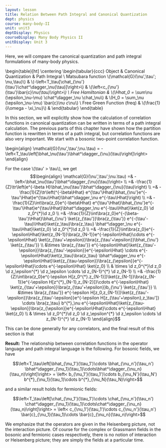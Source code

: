 ```yaml
---
layout: lesson
title: Relation Between Path Integral and Canonical Quantization
dept: physics
course: many-body-II
unit: unit3
deptDisplay: Physics
courseDisplay: Many Body Physics II
unitDisplay: Unit 3
---
```

Here, we will compare the canonical quantization and path integral formulations of many-body physics. 

\begin{table}[ht]
\centering
\begin{tabular}{ccc}
Object & Canonical Quantization & Path Integral \\
Matsubara function \\(\mathcal{G}(\nu',\tau'; \nu,\tau)\\) & \\(-\left<T_\tau[\chat_{\nu'}(\tau')\chat^\dagger_\nu(\tau)]\right>\\) & \\(\left<c_{\nu'}(\tau')\bar{c}_\nu(\tau)\right>\\) \\
Free Hamiltonian & \\(\Hhat_0 = \sum_\nu (\epsilon_\nu-\mu) \chat^\dagger_\nu \chat_\nu\\) & \\(H_0 = \sum_\nu (\epsilon_\nu-\mu) \bar{c}_\nu c_\nu\\) \\
Free Green Function (freq) & \\(\frac{1}{i\omega - \xi_\nu}\\) &
\end{tabular}
\end{table}

In this section, we will explicitly show how the calculation of correlation functions in canonical quantization can be written in terms of a path integral calculation. The previous parts of this chapter have shown how the partition function is rewritten in terms of a path integral, but correlation functions are also very important. We start with a bosonic two-point correlation function. 

$$$$\begin{align}
\mathcal{G}(\nu',\tau';\nu.\tau) = -\left<T_\tau\left[\bhat_\nu(\tau')\bhat^\dagger_{\nu}(\tau)\right]\right>
\end{align}$$$$

For the case \\(\tau' > \tau\\), we get 
$$\begin{align}
\mathcal{G}(\nu',\tau';\nu.\tau) =& -\left<\bhat_\nu(\tau')\bhat^\dagger_{\nu}(\tau)\right> \\
=& -\frac{1}{Z}\tr\left(e^{-\beta H}\bhat_\nu(\tau')\bhat^\dagger_{\nu}(\tau)\right) \\
=& -\frac{1}{Z}\tr\left(^{-\beta\Hhat} e^{\tau'\Hhat}\bhat_{\nu'}e^{-\tau'\Hhat}e^{\tau\Hhat}\bhat^\dagger_\nu e^{-\tau\Hhat}\right) \\
=& -\frac{1}{Z}\int\bra{z_0}e^{-\beta\Hhat} e^{\tau'\Hhat}\bhat_{\nu'}e^{-\tau'\Hhat}e^{\tau\Hhat}\bhat^\dagger_\nu e^{-\tau\Hhat}\ket{z_0} \d z_0^{*}\d z_0 \\
=& -\frac{1}{Z}\int\bra{z_0}e^{-(\beta-\tau')\Hhat}\bhat_{\nu'} \ket{z_{\tau'}}\bra{z_{\tau'}} e^{-(\tau'-\tau)\Hhat}\ket{z_\tau}\bra{z_\tau} \bhat^\dagger_\nu e^{-\tau\Hhat}\ket{z_0} \d z_0^{*}\d z_0 \\
=& -\frac{1}{Z}\int\bra{z_0}e^{-\epsilon\Hhat}\ket{z_{N-1}}\bra{z_{N-1}}e^{-\epsilon\Hhat}\cdots e^{-\epsilon\Hhat} \ket{z_{\tau'+\epsilon}}\bra{z_{\tau'+\epsilon}}\bhat_{\nu'} \ket{z_{\tau'}} \\
&\times \bra{z_{\tau'}} e^{-\epsilon\Hhat}\ket{z_{\tau'-\epsilon}}\bra{z_{\tau'-\epsilon}}e^{-\epsilon\Hhat} \cdots e^{-\epsilon\Hhat}\ket{z_\tau}\bra{z_\tau} \bhat^\dagger_\nu e^{-\epsilon\Hhat}\ket{z_{\tau-\epsilon}}\bra{z_{\epsilon}}e^{-\epsilon\Hhat}\cdots e^{-\epsilon\Hhat} \ket{z_0} \\
& \times \d z_0^{*}\d z_0 \d z_\epsilon^{*} \d z_\epsilon \cdots \d z_{N-1}^{*} \d z_{N-1} \\
=& -\frac{1}{Z}\int\bra{z_0}e^{-\epsilon H[z_0^{*}.z_{N-1}]}\ket{z_{N-1}}\bra{z_{N-1}}e^{-\epsilon H[z^{*}_{N-1},z_{N-2}]}\cdots e^{-\epsilon\Hhat} \ket{z_{\tau'+\epsilon}}\bra{z_{\tau'+\epsilon}}b_{\nu'} \ket{z_{\tau'}} \\
&\times \bra{z_{\tau'}} e^{-\epsilon H[z_0,z_{N-1}]}\ket{z_{\tau'-\epsilon}}\bra{z_{\tau'-\epsilon}}e^{-\epsilon H[z_{\tau'+\epsilon},z_\tau']} \cdots \bra{z_\tau} b^{*}_\nu e^{-\epsilon\Hhat}\ket{z_{\tau-\epsilon}}\bra{z_{\epsilon}}e^{-\epsilon\Hhat}\cdots e^{-\epsilon\Hhat} \ket{z_0} \\
& \times \d z_0^{*}\d z_0 \d z_\epsilon^{*} \d z_\epsilon \cdots \d z_{N-1}^{*} \d z_{N-1}
\end{align}$$

This can be done generally for any correlators, and the final result of this section is that 

<div class="result">
<b>Result:</b>
The relationship between correlation functions in the operator language and path integral language is the following. For bosonic fields, we have

$$\left<T_\tau\left[\bhat_{\nu_1'}(\tau_1')\cdots \bhat_{\nu_n'}(\tau_n') \bhat^\dagger_{\nu_1}(\tau_1)\cdots\bhat^\dagger_{\nu_n}(\tau_n)\right]\right> = \left< b_{\nu_1'}(\tau_1')\cdots b_{\nu_N'}(\tau_N') b^{*}_{\nu_1}(\tau_1)\cdots b^{*}_{\nu_N}(\tau_N)\right>$$

and a similar result holds for fermionic fields:

$$\left<T_\tau\left[\chat_{\nu_1'}(\tau_1')\cdots \chat_{\nu_n'}(\tau_n') \chat^\dagger_{\nu_1}(\tau_1)\cdots\chat^\dagger_{\nu_n}(\tau_n)\right]\right> = \left< c_{\nu_1'}(\tau_1')\cdots c_{\nu_n'}(\tau_n') \bar{c}_{\nu_1}(\tau_1)\cdots \bar{c}_{\nu_n}(\tau_n)\right>$$

We emphasize that the operators are given in the Heisenberg picture, not the interaction picture. Of course for the complex or Grassmann fields in the bosonic and fermionic cases respectively, there is no notion of interaction or Heisenberg picture; they are simply the fields at a particular time.

</div>


